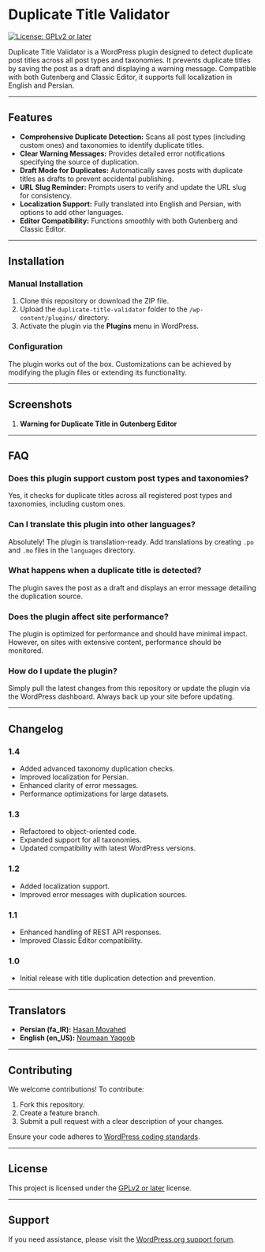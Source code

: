 # Duplicate Title Validator

[![License: GPLv2 or later](https://img.shields.io/badge/License-GPLv2-blue.svg)](http://www.gnu.org/licenses/gpl-2.0.html)

Duplicate Title Validator is a WordPress plugin designed to detect duplicate post titles across all post types and taxonomies. It prevents duplicate titles by saving the post as a draft and displaying a warning message. Compatible with both Gutenberg and Classic Editor, it supports full localization in English and Persian.

---

## Features

- **Comprehensive Duplicate Detection:** Scans all post types (including custom ones) and taxonomies to identify duplicate titles.
- **Clear Warning Messages:** Provides detailed error notifications specifying the source of duplication.
- **Draft Mode for Duplicates:** Automatically saves posts with duplicate titles as drafts to prevent accidental publishing.
- **URL Slug Reminder:** Prompts users to verify and update the URL slug for consistency.
- **Localization Support:** Fully translated into English and Persian, with options to add other languages.
- **Editor Compatibility:** Functions smoothly with both Gutenberg and Classic Editor.

---

## Installation

### Manual Installation

1. Clone this repository or download the ZIP file.
2. Upload the `duplicate-title-validator` folder to the `/wp-content/plugins/` directory.
3. Activate the plugin via the **Plugins** menu in WordPress.

### Configuration

The plugin works out of the box. Customizations can be achieved by modifying the plugin files or extending its functionality.

---

## Screenshots

1. **Warning for Duplicate Title in Gutenberg Editor**

---

## FAQ

### Does this plugin support custom post types and taxonomies?
Yes, it checks for duplicate titles across all registered post types and taxonomies, including custom ones.

### Can I translate this plugin into other languages?
Absolutely! The plugin is translation-ready. Add translations by creating `.po` and `.mo` files in the `languages` directory.

### What happens when a duplicate title is detected?
The plugin saves the post as a draft and displays an error message detailing the duplication source.

### Does the plugin affect site performance?
The plugin is optimized for performance and should have minimal impact. However, on sites with extensive content, performance should be monitored.

### How do I update the plugin?
Simply pull the latest changes from this repository or update the plugin via the WordPress dashboard. Always back up your site before updating.

---

## Changelog

### 1.4
- Added advanced taxonomy duplication checks.
- Improved localization for Persian.
- Enhanced clarity of error messages.
- Performance optimizations for large datasets.

### 1.3
- Refactored to object-oriented code.
- Expanded support for all taxonomies.
- Updated compatibility with latest WordPress versions.

### 1.2
- Added localization support.
- Improved error messages with duplication sources.

### 1.1
- Enhanced handling of REST API responses.
- Improved Classic Editor compatibility.

### 1.0
- Initial release with title duplication detection and prevention.

---

## Translators

- **Persian (fa_IR):** [Hasan Movahed](http://www.tazechin.com/)
- **English (en_US):** [Noumaan Yaqoob](http://www.wpbeginner.com/)

---

## Contributing

We welcome contributions! To contribute:

1. Fork this repository.
2. Create a feature branch.
3. Submit a pull request with a clear description of your changes.

Ensure your code adheres to [WordPress coding standards](https://developer.wordpress.org/coding-standards/).

---

## License

This project is licensed under the [GPLv2 or later](http://www.gnu.org/licenses/gpl-2.0.html) license.

---

## Support

If you need assistance, please visit the [WordPress.org support forum](https://wordpress.org/support/plugin/duplicate-title-validator).
